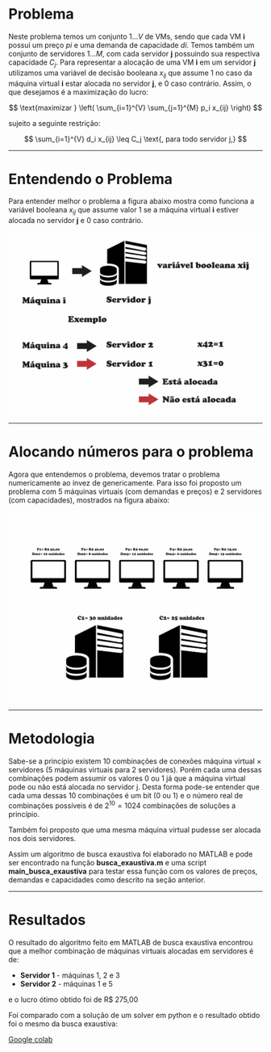 # Problema

Neste problema temos um conjunto $` {1…V} `$ de VMs, sendo que cada VM **i** possui um preço $` pi `$ e uma demanda de capacidade $` di `$. Temos também um conjunto de servidores $` {1…M} `$, com cada servidor **j** possuindo sua respectiva capacidade $` C_j `$. Para representar a alocação de uma VM **i** em um servidor **j** utilizamos uma variável de decisão booleana $` x_{ij} `$ que assume 1 no caso da máquina virtual **i** estar alocada no  servidor **j**, e 0 caso contrário. Assim, o que desejamos é a maximização do lucro:

$$
\text{maximizar } \left( \sum_{i=1}^{V} \sum_{j=1}^{M} p_i x_{ij} \right)
$$

sujeito a seguinte restrição:

$$
\sum_{i=1}^{V} d_i x_{ij} \leq C_j \text{, para todo servidor j,}
$$

---

# Entendendo o Problema

Para entender melhor o problema a figura abaixo mostra como funciona a variável booleana $` x_{ij} `$ que assume valor 1 se a máquina virtual **i** estiver alocada no servidor **j** e 0 caso contrário.

<p align="center">
    <img src="imagens/entendendoProblema.png" alt="Ilustração de como funciona a variável booleana xij" width="500">
</p>

----

# Alocando números para o problema
Agora que entendemos o problema, devemos tratar o problema numericamente ao invez de genericamente. Para isso foi proposto um problema com 5 máquinas virtuais (com demandas e preços) e 2 servidores (com capacidades), mostrados na figura abaixo:

<p align="center">
    <img src="imagens/ColocandoNumerosAoProblema.png" alt="Acrescentando números ao problema" width="800">
</p>

----

# Metodologia

Sabe-se a princípio existem 10 combinações de conexões máquina virtual $` \times `$ servidores (5 máquinas virtuais para 2 servidores). Porém cada uma dessas combinações podem assumir os valores 0 ou 1 já que a máquina virtual pode ou não está alocada no servidor j. Desta forma pode-se entender que cada uma dessas 10 combinações é um bit (0 ou 1) e o número real de combinações possíveis é de $` 2^{10} = 1024 `$ combinações de soluções a princípio.

Também foi proposto que uma mesma máquina virtual pudesse ser alocada nos dois servidores.

Assim um algoritmo de busca exaustiva foi elaborado no MATLAB e pode ser encontrado na função **busca_exaustiva.m** e uma script **main_busca_exaustiva** para testar essa função com os valores de preços, demandas e capacidades como descrito na seção anterior.

---

# Resultados

O resultado do algoritmo feito em MATLAB de busca exaustiva encontrou que a melhor combinação de máquinas virtuais alocadas em servidores é de:

- **Servidor 1** - máquinas 1, 2 e 3
- **Servidor 2** - máquinas 1 e 5

e o lucro ótimo obtido foi de R\$ 275,00

Foi comparado com a solução de um solver em python e o resultado obtido foi o mesmo da busca exaustiva:

[Google colab](https://colab.research.google.com/drive/1TSMIn_uTb4qzO2OyouqzFXC0bpb7IovI?usp=sharing)
